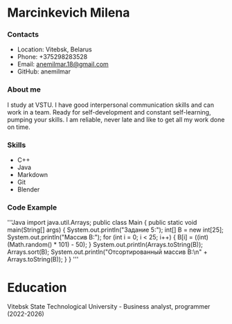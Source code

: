 # Marcinkevich Milena

### Contacts
* Location: Vitebsk, Belarus
* Phone: +375298283528
* Email: anemilmar.18@gmail.com
* GitHub: anemilmar

### About me
I study at VSTU. I have good interpersonal communication skills and can work in a team. Ready for self-development and constant self-learning, pumping your skills. I am reliable, never late and like to get all my work done on time.

### Skills
* C++
* Java
* Markdown
* Git
* Blender

### Code Example
'''Java
import java.util.Arrays;
public class Main {
    public static void main(String[] args) {
        System.out.println("Задание 5:");
        int[] B = new int[25];
        System.out.println("Массив B:");
        for (int i = 0; i < 25; i++) {
            B[i] = ((int) (Math.random() * 101) - 50);
        }
        System.out.println(Arrays.toString(B));
        Arrays.sort(B);
        System.out.println("Отсортированный массив В:\n" + Arrays.toString(B));
    }
}
'''

# Education 
Vitebsk State Technological University - Business analyst, programmer (2022-2026)
